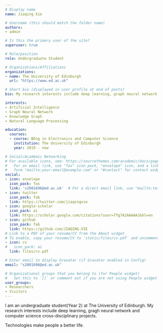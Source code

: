 ```yaml
---
# Display name
name: Jiaqing Xie

# Username (this should match the folder name)
authors:
- admin

# Is this the primary user of the site?
superuser: true

# Role/position
role: Undergraduate Student

# Organizations/Affiliations
organizations:
- name: The University of Edinburgh
  url: "https://www.ed.ac.uk"

# Short bio (displayed in user profile at end of posts)
bio: My research interests include deep learning, graph neural network and computer science cross-disciplinary subjects.

interests:
- Artificial Intelligence
- Graph Neural Network
- Knowledge Graph
- Natural Language Processing

education:
  courses:
  - course: BEng in Electronics and Computer Science
    institution: The University of Edinburgh
    year: 2019 - now

# Social/Academic Networking
# For available icons, see: https://sourcethemes.com/academic/docs/page-builder/#icons
#   For an email link, use "fas" icon pack, "envelope" icon, and a link in the
#   form "mailto:your-email@example.com" or "#contact" for contact widget.
social:
- icon: envelope
  icon_pack: fas
  link: 's2001696@ed.ac.uk'  # For a direct email link, use "mailto:test@example.org".
- icon: twitter
  icon_pack: fab
  link: https://twitter.com/jiaqingxie
- icon: google-scholar
  icon_pack: ai
  link: https://scholar.google.com/citations?user=Tfg7A2AAAAAJ&hl=en
- icon: github
  icon_pack: fab
  link: https://github.com/JIAQING-XIE
# Link to a PDF of your resume/CV from the About widget.
# To enable, copy your resume/CV to `static/files/cv.pdf` and uncomment the lines below.
- icon: cv
#   icon_pack: ai
  link: files/cv.pdf

# Enter email to display Gravatar (if Gravatar enabled in Config)
email: "s2001696@ed.ac.uk"

# Organizational groups that you belong to (for People widget)
#   Set this to `[]` or comment out if you are not using People widget.
user_groups:
- Researchers
- Visitors
---
```


I am an undergraduate student(Year 2) at The University of Edinburgh. My research interests include deep learning, gragh neural network and computer science cross-disciplinary projects. 

Technologies make people a better life.

